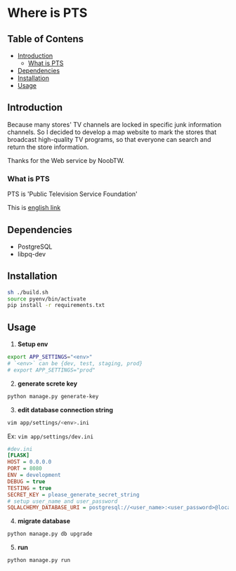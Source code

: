 # Where is PTS

## Table of Contens

* [Introduction](#Introduction)
    * [What is PTS](#What_is_PTS)
* [Dependencies](#Dependencies)
* [Installation](#Installation)
* [Usage](#Usage)

## Introduction

Because many stores' TV channels are locked in specific junk information channels. So I decided to develop a map website to mark the stores that broadcast high-quality TV programs, so that everyone can search and return the store information.

Thanks for the Web service by NoobTW.

### What is PTS

PTS is 'Public Television Service Foundation'

This is [english link](http://eng.pts.org.tw/)

## Dependencies

* PostgreSQL
* libpq-dev

## Installation

```bash
sh ./build.sh
source pyenv/bin/activate
pip install -r requirements.txt
```

## Usage

1. **Setup env**

```bash 
export APP_SETTINGS="<env>"
# `<env>` can be {dev, test, staging, prod}
# export APP_SETTINGS="prod"
```

2. **generate screte key**

```bash
python manage.py generate-key
```

3. **edit database connection string**

```bash
vim app/settings/<env>.ini
```

Ex: `vim app/settings/dev.ini`

```ini
#dev.ini
[FLASK]
HOST = 0.0.0.0
PORT = 8080
ENV = development
DEBUG = true
TESTING = true
SECRET_KEY = please_generate_secret_string
# setup user_name and user_password
SQLALCHEMY_DATABASE_URI = postgresql://<user_name>:<user_password>@localhost/whereispts
```

4. **migrate database**

```bash
python manage.py db upgrade
```

5. **run**

```bash
python manage.py run
```